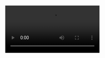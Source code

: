 ![LiveOcean surface current movie](https://faculty.washington.edu/pmacc/LO/Figs_active_forecast/P1_PS_speed_top.mp4)
